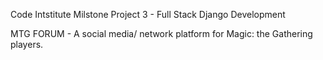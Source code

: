 Code Intstitute Milstone Project 3 - Full Stack Django Development

MTG FORUM - A social media/ network platform for Magic: the Gathering players.
